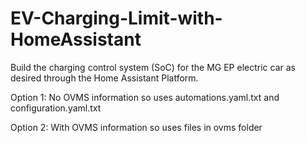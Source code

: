 # EV-Charging-Limit-with-HomeAssistant
Build the charging control system (SoC) for the MG EP electric car as desired through the Home Assistant Platform.

Option 1: No OVMS information so uses automations.yaml.txt and configuration.yaml.txt

Option 2: With OVMS information so uses files in ovms folder

